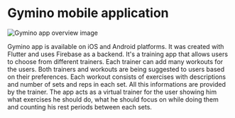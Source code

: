 # Gymino mobile application

![Gymino app overview image](https://firebasestorage.googleapis.com/v0/b/sqilly.appspot.com/o/sqilly_promo.png?alt=media&token=60f46dd7-9c8f-4924-ba1f-bdb1d45d6ed7)

Gymino app is available on iOS and Android platforms. It was created with Flutter and uses Firebase as a backend. It's a training app that allows users to choose from different trainers. Each trainer can add many workouts for the users. Both trainers and workouts are being suggested to users based on their preferences. Each workout consists of exercises with descriptions and number of sets and reps in each set. All this informations are provided by the trainer. The app acts as a virtual trainer for the user showing him what exercises he should do, what he should focus on while doing them and counting his rest periods between each sets.

